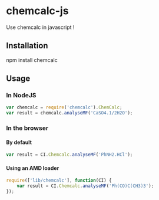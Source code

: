 chemcalc-js
===========

Use chemcalc in javascript !

Installation
-----------

npm install chemcalc

Usage
-----------

### In NodeJS
```javascript
var chemcalc = require('chemcalc').ChemCalc;
var result = chemcalc.analyseMF('CaSO4.1/2H2O');
```
### In the browser

#### By default
```javascript
var result = CI.Chemcalc.analyseMF('PhNH2.HCl');
```
#### Using an AMD loader
```javascript
require(['lib/chemcalc'], function(CI) { 
	var result = CI.Chemcalc.analyseMF('Ph(CO)C(CH3)3');
});
```